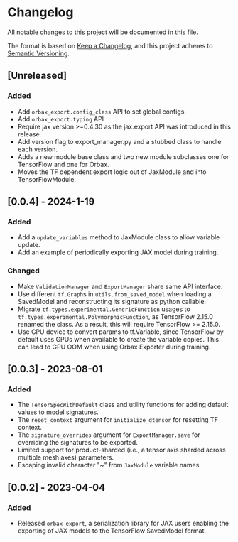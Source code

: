# Changelog

All notable changes to this project will be documented in this file.

The format is based on [Keep a Changelog](https://keepachangelog.com/en/1.0.0/),
and this project adheres to [Semantic Versioning](https://semver.org/spec/v2.0.0.html).

## [Unreleased]

### Added
- Add `orbax_export.config_class` API to set global configs.
- Add `orbax_export.typing` API
- Require jax version >=0.4.30 as the jax.export API was introduced in this release.
- Add version flag to export_manager.py and a stubbed class to handle each version.
- Adds a new module base class and two new module subclasses one for TensorFlow and
  one for Orbax.
- Moves the TF dependent export logic out of JaxModule and into TensorFlowModule.

## [0.0.4] - 2024-1-19

### Added
- Add a `update_variables` method to JaxModule class to allow variable update.
- Add an example of periodically exporting JAX model during training.

### Changed
- Make `ValidationManager` and `ExportManager` share same API interface.
- Use different `tf.Graph`s in `utils.from_saved_model` when loading a
SavedModel and reconstructing its signature as python callable.
- Migrate `tf.types.experimental.GenericFunction` usages to
`tf.types.experimental.PolymorphicFunction`, as TensorFlow 2.15.0 renamed the
class. As a result, this will require TensorFlow >= 2.15.0.
- Use CPU device to convert params to tf.Variable, since TensorFlow by default
uses GPUs when available to create the variable copies. This can lead to GPU OOM
when using Orbax Exporter during training.

## [0.0.3] - 2023-08-01

### Added
- The `TensorSpecWithDefault` class and utility functions for adding default
values to model signatures.
- The `reset_context` argument for `initialize_dtensor` for resetting TF context.
- The `signature_overrides` argument for `ExportManager.save` for overriding the
signatures to be exported.
- Limited support for product-sharded (i.e., a tensor axis sharded across
multiple mesh axes) parameters.
- Escaping invalid character "~" from `JaxModule` variable names.


## [0.0.2] - 2023-04-04

### Added
- Released `orbax-export`, a serialization library for JAX users enabling the
exporting of JAX models to the TensorFlow SavedModel format.

